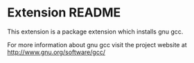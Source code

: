 # Extension README

This extension is a package extension which installs gnu gcc.

For more information about gnu gcc visit the project website at
http://www.gnu.org/software/gcc/

